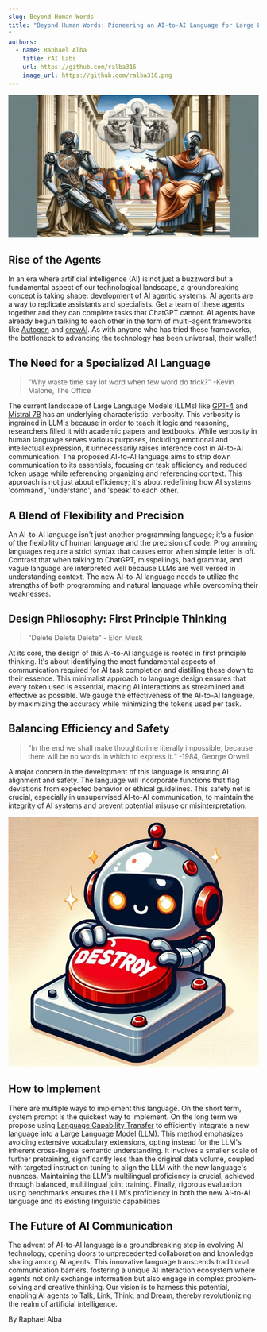 ```yaml
---
slug: Beyond Human Words
title: "Beyond Human Words: Pioneering an AI-to-AI Language for Large Language Models
"
authors:
  - name: Raphael Alba
    title: rAI Labs
    url: https://github.com/ralba316
    image_url: https://github.com/ralba316.png
---
```

![DALL-E prompt: A digital art representation in the style of Raphael's School of Athens](1705012258375.png)

## Rise of the Agents
In an era where artificial intelligence (AI) is not just a buzzword but a fundamental aspect of our technological landscape, a groundbreaking concept is taking shape: development of AI agentic systems. AI agents are a way to replicate assistants and specialists. Get a team of these agents together and they can complete tasks that ChatGPT cannot. AI agents have already begun talking to each other in the form of multi-agent frameworks like [Autogen](https://microsoft.github.io/autogen/) and [crewAI](https://github.com/joaomdmoura/crewAI). As with anyone who has tried these frameworks, the bottleneck to advancing the technology has been universal, their wallet!

## The Need for a Specialized AI Language
> “Why waste time say lot word when few word do trick?” -Kevin Malone, The Office

The current landscape of Large Language Models (LLMs) like [GPT-4](https://openai.com/research/gpt-4) and [Mistral 7B](https://mistral.ai/news/announcing-mistral-7b/) has an underlying characteristic: verbosity. This verbosity is ingrained in LLM's because in order to teach it logic and reasoning, researchers filled it with academic papers and textbooks. While verbosity in human language serves various purposes, including emotional and intellectual expression, it unnecessarily raises inference cost in AI-to-AI communication. The proposed AI-to-AI language aims to strip down communication to its essentials, focusing on task efficiency and reduced token usage while referencing organizing and referencing context. This approach is not just about efficiency; it's about redefining how AI systems 'command', 'understand', and 'speak' to each other.

## A Blend of Flexibility and Precision
An AI-to-AI language isn't just another programming language; it's a fusion of the flexibility of human language and the precision of code. Programming languages require a strict syntax that causes error when simple letter is off. Contrast that when talking to ChatGPT, misspellings, bad grammar, and vague language are interpreted well because LLMs are well versed in understanding context. The new AI-to-AI language needs to utilize the strengths of both programming and natural language while overcoming their weaknesses.

## Design Philosophy: First Principle Thinking
> "Delete Delete Delete" - Elon Musk

At its core, the design of this AI-to-AI language is rooted in first principle thinking. It's about identifying the most fundamental aspects of communication required for AI task completion and distilling these down to their essence. This minimalist approach to language design ensures that every token used is essential, making AI interactions as streamlined and effective as possible. We gauge the effectiveness of the AI-to-AI language, by maximizing the accuracy while minimizing the tokens used per task.

## Balancing Efficiency and Safety
> "In the end we shall make thoughtcrime literally impossible, because there will be no words in which to express it.“ -1984, George Orwell

A major concern in the development of this language is ensuring AI alignment and safety. The language will incorporate functions that flag deviations from expected behavior or ethical guidelines. This safety net is crucial, especially in unsupervised AI-to-AI communication, to maintain the integrity of AI systems and prevent potential misuse or misinterpretation.

![DALL-E](1705015528726.jpg)

## How to Implement
There are multiple ways to implement this language. On the short term, system prompt is the quickest way to implement. On the long term we propose using [Language Capability Transfer](https://arxiv.org/abs/2401.01055) to efficiently integrate a new language into a Large Language Model (LLM). This method emphasizes avoiding extensive vocabulary extensions, opting instead for the LLM's inherent cross-lingual semantic understanding. It involves a smaller scale of further pretraining, significantly less than the original data volume, coupled with targeted instruction tuning to align the LLM with the new language's nuances. Maintaining the LLM’s multilingual proficiency is crucial, achieved through balanced, multilingual joint training. Finally, rigorous evaluation using benchmarks ensures the LLM's proficiency in both the new AI-to-AI language and its existing linguistic capabilities.

## The Future of AI Communication
The advent of AI-to-AI language is a groundbreaking step in evolving AI technology, opening doors to unprecedented collaboration and knowledge sharing among AI agents. This innovative language transcends traditional communication barriers, fostering a unique AI interaction ecosystem where agents not only exchange information but also engage in complex problem-solving and creative thinking. Our vision is to harness this potential, enabling AI agents to Talk, Link, Think, and Dream, thereby revolutionizing the realm of artificial intelligence.

By Raphael Alba